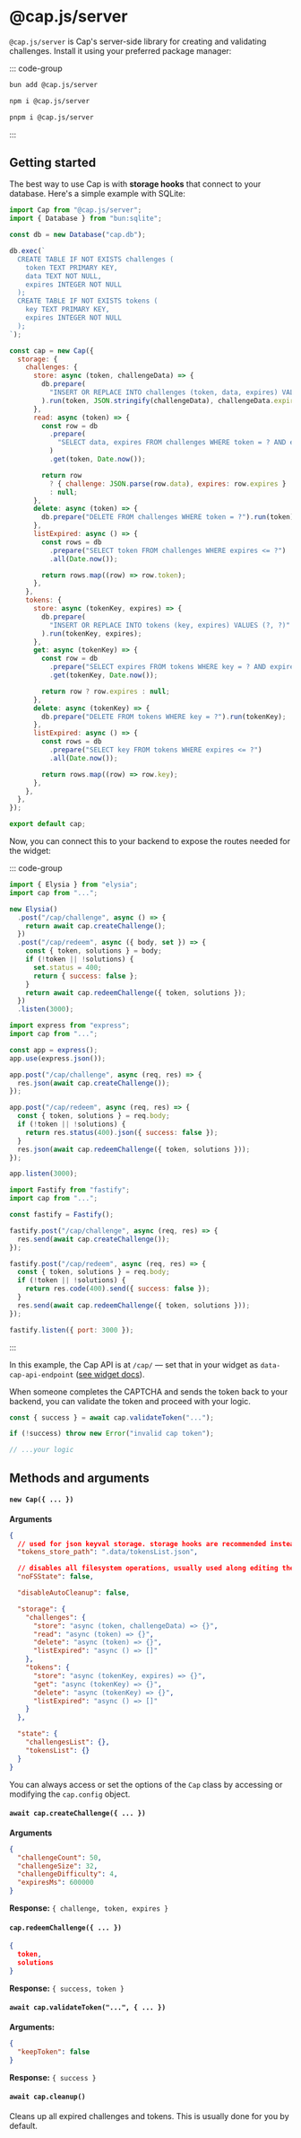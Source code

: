 # @cap.js/server

`@cap.js/server` is Cap's server-side library for creating and validating challenges. Install it using your preferred package manager:

::: code-group

```bash [bun]
bun add @cap.js/server
```

```bash [npm]
npm i @cap.js/server
```

```bash [pnpm]
pnpm i @cap.js/server
```

:::

## Getting started

The best way to use Cap is with **storage hooks** that connect to your database. Here's a simple example with SQLite:

```js
import Cap from "@cap.js/server";
import { Database } from "bun:sqlite";

const db = new Database("cap.db");

db.exec(`
  CREATE TABLE IF NOT EXISTS challenges (
    token TEXT PRIMARY KEY,
    data TEXT NOT NULL,
    expires INTEGER NOT NULL
  );
  CREATE TABLE IF NOT EXISTS tokens (
    key TEXT PRIMARY KEY,
    expires INTEGER NOT NULL
  );
`);

const cap = new Cap({
  storage: {
    challenges: {
      store: async (token, challengeData) => {
        db.prepare(
          "INSERT OR REPLACE INTO challenges (token, data, expires) VALUES (?, ?, ?)"
        ).run(token, JSON.stringify(challengeData), challengeData.expires);
      },
      read: async (token) => {
        const row = db
          .prepare(
            "SELECT data, expires FROM challenges WHERE token = ? AND expires > ?"
          )
          .get(token, Date.now());

        return row
          ? { challenge: JSON.parse(row.data), expires: row.expires }
          : null;
      },
      delete: async (token) => {
        db.prepare("DELETE FROM challenges WHERE token = ?").run(token);
      },
      listExpired: async () => {
        const rows = db
          .prepare("SELECT token FROM challenges WHERE expires <= ?")
          .all(Date.now());

        return rows.map((row) => row.token);
      },
    },
    tokens: {
      store: async (tokenKey, expires) => {
        db.prepare(
          "INSERT OR REPLACE INTO tokens (key, expires) VALUES (?, ?)"
        ).run(tokenKey, expires);
      },
      get: async (tokenKey) => {
        const row = db
          .prepare("SELECT expires FROM tokens WHERE key = ? AND expires > ?")
          .get(tokenKey, Date.now());

        return row ? row.expires : null;
      },
      delete: async (tokenKey) => {
        db.prepare("DELETE FROM tokens WHERE key = ?").run(tokenKey);
      },
      listExpired: async () => {
        const rows = db
          .prepare("SELECT key FROM tokens WHERE expires <= ?")
          .all(Date.now());

        return rows.map((row) => row.key);
      },
    },
  },
});

export default cap;
```

Now, you can connect this to your backend to expose the routes needed for the widget:

::: code-group

```js [Elysia]
import { Elysia } from "elysia";
import cap from "...";

new Elysia()
  .post("/cap/challenge", async () => {
    return await cap.createChallenge();
  })
  .post("/cap/redeem", async ({ body, set }) => {
    const { token, solutions } = body;
    if (!token || !solutions) {
      set.status = 400;
      return { success: false };
    }
    return await cap.redeemChallenge({ token, solutions });
  })
  .listen(3000);
```

```js [Express]
import express from "express";
import cap from "...";

const app = express();
app.use(express.json());

app.post("/cap/challenge", async (req, res) => {
  res.json(await cap.createChallenge());
});

app.post("/cap/redeem", async (req, res) => {
  const { token, solutions } = req.body;
  if (!token || !solutions) {
    return res.status(400).json({ success: false });
  }
  res.json(await cap.redeemChallenge({ token, solutions }));
});

app.listen(3000);
```

```js [Fastify]
import Fastify from "fastify";
import cap from "...";

const fastify = Fastify();

fastify.post("/cap/challenge", async (req, res) => {
  res.send(await cap.createChallenge());
});

fastify.post("/cap/redeem", async (req, res) => {
  const { token, solutions } = req.body;
  if (!token || !solutions) {
    return res.code(400).send({ success: false });
  }
  res.send(await cap.redeemChallenge({ token, solutions }));
});

fastify.listen({ port: 3000 });
```

:::

In this example, the Cap API is at `/cap/` — set that in your widget as `data-cap-api-endpoint` ([see widget docs](./widget.md)).

When someone completes the CAPTCHA and sends the token back to your backend, you can validate the token and proceed with your logic.

```js
const { success } = await cap.validateToken("...");

if (!success) throw new Error("invalid cap token");

// ...your logic
```

## Methods and arguments

#### `new Cap({ ... })`

**Arguments**

```json
{
  // used for json keyval storage. storage hooks are recommended instead
  "tokens_store_path": ".data/tokensList.json",

  // disables all filesystem operations, usually used along editing the state. storage hooks are recommended instead
  "noFSState": false,

  "disableAutoCleanup": false,

  "storage": {
    "challenges": {
      "store": "async (token, challengeData) => {}",
      "read": "async (token) => {}",
      "delete": "async (token) => {}",
      "listExpired": "async () => []"
    },
    "tokens": {
      "store": "async (tokenKey, expires) => {}",
      "get": "async (tokenKey) => {}",
      "delete": "async (tokenKey) => {}",
      "listExpired": "async () => []"
    }
  },

  "state": {
    "challengesList": {},
    "tokensList": {}
  }
}
```

You can always access or set the options of the `Cap` class by accessing or modifying the `cap.config` object.

#### `await cap.createChallenge({ ... })`

**Arguments**

```json
{
  "challengeCount": 50,
  "challengeSize": 32,
  "challengeDifficulty": 4,
  "expiresMs": 600000
}
```

**Response:** `{ challenge, token, expires }`

#### `cap.redeemChallenge({ ... })`

```json
{
  token,
  solutions
}
```

**Response:** `{ success, token }`

#### `await cap.validateToken("...", { ... })`

**Arguments:**

```json
{
  "keepToken": false
}
```

**Response:** `{ success }`

#### `await cap.cleanup()`

Cleans up all expired challenges and tokens. This is usually done for you by default.

